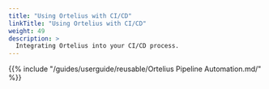 ```yaml
---
title: "Using Ortelius with CI/CD"
linkTitle: "Using Ortelius with CI/CD"
weight: 49
description: >
  Integrating Ortelius into your CI/CD process.
---
```

{{% include "/guides/userguide/reusable/Ortelius Pipeline Automation.md/" %}}

